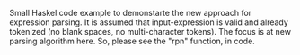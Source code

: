 Small Haskel code example to demonstarte the new approach for expression parsing. It is assumed that input-expression is valid and already tokenized (no blank spaces, no multi-character tokens). The focus is at new parsing algorithm here. So, please see the "rpn" function, in code.
